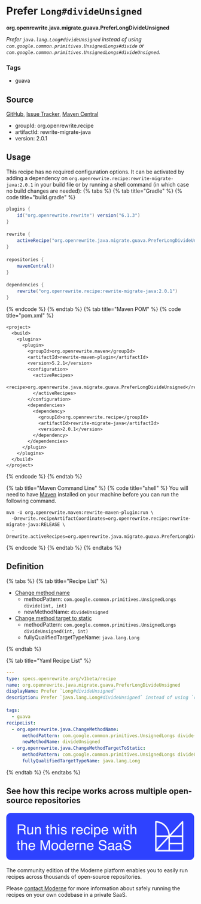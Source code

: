 # Prefer `Long#divideUnsigned`

**org.openrewrite.java.migrate.guava.PreferLongDivideUnsigned**

_Prefer `java.lang.Long#divideUnsigned` instead of using `com.google.common.primitives.UnsignedLongs#divide` or `com.google.common.primitives.UnsignedLongs#divideUnsigned`._

### Tags

* guava

## Source

[GitHub](https://github.com/openrewrite/rewrite-migrate-java/blob/main/src/main/resources/META-INF/rewrite/no-guava.yml), [Issue Tracker](https://github.com/openrewrite/rewrite-migrate-java/issues), [Maven Central](https://central.sonatype.com/artifact/org.openrewrite.recipe/rewrite-migrate-java/2.0.1/jar)

* groupId: org.openrewrite.recipe
* artifactId: rewrite-migrate-java
* version: 2.0.1


## Usage

This recipe has no required configuration options. It can be activated by adding a dependency on `org.openrewrite.recipe:rewrite-migrate-java:2.0.1` in your build file or by running a shell command (in which case no build changes are needed): 
{% tabs %}
{% tab title="Gradle" %}
{% code title="build.gradle" %}
```groovy
plugins {
    id("org.openrewrite.rewrite") version("6.1.3")
}

rewrite {
    activeRecipe("org.openrewrite.java.migrate.guava.PreferLongDivideUnsigned")
}

repositories {
    mavenCentral()
}

dependencies {
    rewrite("org.openrewrite.recipe:rewrite-migrate-java:2.0.1")
}
```
{% endcode %}
{% endtab %}
{% tab title="Maven POM" %}
{% code title="pom.xml" %}
```markup
<project>
  <build>
    <plugins>
      <plugin>
        <groupId>org.openrewrite.maven</groupId>
        <artifactId>rewrite-maven-plugin</artifactId>
        <version>5.2.1</version>
        <configuration>
          <activeRecipes>
            <recipe>org.openrewrite.java.migrate.guava.PreferLongDivideUnsigned</recipe>
          </activeRecipes>
        </configuration>
        <dependencies>
          <dependency>
            <groupId>org.openrewrite.recipe</groupId>
            <artifactId>rewrite-migrate-java</artifactId>
            <version>2.0.1</version>
          </dependency>
        </dependencies>
      </plugin>
    </plugins>
  </build>
</project>
```
{% endcode %}
{% endtab %}

{% tab title="Maven Command Line" %}
{% code title="shell" %}
You will need to have [Maven](https://maven.apache.org/download.cgi) installed on your machine before you can run the following command.

```shell
mvn -U org.openrewrite.maven:rewrite-maven-plugin:run \
  -Drewrite.recipeArtifactCoordinates=org.openrewrite.recipe:rewrite-migrate-java:RELEASE \
  -Drewrite.activeRecipes=org.openrewrite.java.migrate.guava.PreferLongDivideUnsigned
```
{% endcode %}
{% endtab %}
{% endtabs %}

## Definition

{% tabs %}
{% tab title="Recipe List" %}
* [Change method name](../../../java/changemethodname.md)
  * methodPattern: `com.google.common.primitives.UnsignedLongs divide(int, int)`
  * newMethodName: `divideUnsigned`
* [Change method target to static](../../../java/changemethodtargettostatic.md)
  * methodPattern: `com.google.common.primitives.UnsignedLongs divideUnsigned(int, int)`
  * fullyQualifiedTargetTypeName: `java.lang.Long`

{% endtab %}

{% tab title="Yaml Recipe List" %}
```yaml
---
type: specs.openrewrite.org/v1beta/recipe
name: org.openrewrite.java.migrate.guava.PreferLongDivideUnsigned
displayName: Prefer `Long#divideUnsigned`
description: Prefer `java.lang.Long#divideUnsigned` instead of using `com.google.common.primitives.UnsignedLongs#divide` or `com.google.common.primitives.UnsignedLongs#divideUnsigned`.

tags:
  - guava
recipeList:
  - org.openrewrite.java.ChangeMethodName:
      methodPattern: com.google.common.primitives.UnsignedLongs divide(int, int)
      newMethodName: divideUnsigned
  - org.openrewrite.java.ChangeMethodTargetToStatic:
      methodPattern: com.google.common.primitives.UnsignedLongs divideUnsigned(int, int)
      fullyQualifiedTargetTypeName: java.lang.Long

```
{% endtab %}
{% endtabs %}

## See how this recipe works across multiple open-source repositories

[![Moderne Link Image](/.gitbook/assets/ModerneRecipeButton.png)](https://public.moderne.io/recipes/org.openrewrite.java.migrate.guava.PreferLongDivideUnsigned)

The community edition of the Moderne platform enables you to easily run recipes across thousands of open-source repositories.

Please [contact Moderne](https://moderne.io/product) for more information about safely running the recipes on your own codebase in a private SaaS.
